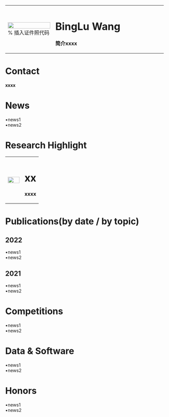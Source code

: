 <table border="0">
  <tr>
    <td width="30%">
      <img src="/zhengjianzhao.jpg" width="100%">      % 插入证件照代码
    </td>
    <td width="70%">
      <h1>BingLu Wang</h1>
      <p><b>简介xxxx</b></p>  
    </td>
  </tr>
</table>
<h1>Contact</h1>
<p><b>xxxx</b></p>
<h1>News</h1>
•news1<br />•news2
<h1>Research Highlight</h1>
<table border="0">
  <tr>
    <td width="50%">
      <img src="/zhengjianzhao.jpg" width="100%">    
    </td>
    <td width="50%">
      <h1>xx</h1>
      <p><b>xxxx</b></p>  
    </td>
  </tr>
</table>
<h1>Publications(by date / by topic)</h1>
<h2>2022</h2>
•news1<br />•news2
<h2>2021</h2>
•news1<br />•news2
<h1>Competitions</h1>
•news1<br />•news2
<h1>Data & Software</h1>
•news1<br />•news2
<h1>Honors</h1>
•news1<br />•news2
